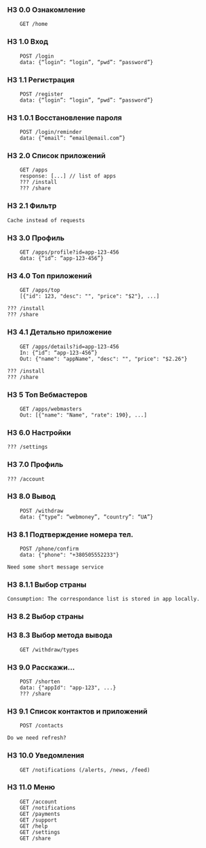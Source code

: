### H3 0.0 Ознакомление
```
    GET /home
```
### H3 1.0 Вход
```
    POST /login
    data: {“login”: “login”, “pwd”: “password”}
```
### H3 1.1 Регистрация
```
    POST /register
    data: {“login”: “login”, “pwd”: “password”}
```
### H3 1.0.1 Восстановление пароля
```
    POST /login/reminder
    data: {“email”: “email@email.com”}
```

### H3 2.0 Список приложений
```
    GET /apps
    response: [...] // list of apps
    ??? /install
    ??? /share
```

### H3 2.1 Фильтр
    Cache instead of requests

### H3 3.0 Профиль
```
    GET /apps/profile?id=app-123-456
    data: {“id”: “app-123-456”}
```
### H3 4.0 Топ приложений
```
    GET /apps/top
    [{"id": 123, "desc": "", "price": "$2"}, ...]
```
    ??? /install
    ??? /share

### H3 4.1 Детально приложение
```
    GET /apps/details?id=app-123-456
    In: {“id”: “app-123-456”}
    Out: {"name": "appName", "desc": "", "price": "$2.26"}
```
    ??? /install
    ??? /share

### H3 5 Топ Вебмастеров
```
    GET /apps/webmasters
    Out: [{"name": "Name", "rate": 190}, ...]
```

### H3 6.0 Настройки
    ??? /settings
### H3 7.0 Профиль
    ??? /account

### H3 8.0 Вывод
```
    POST /withdraw
    data: {“type”: “webmoney”, “country”: “UA”}
```
### H3 8.1 Подтверждение номера тел.
```
    POST /phone/confirm
    data: {"phone": "+380505552233"}
```
    Need some short message service
    
### H3 8.1.1 Выбор страны
    Consumption: The correspondance list is stored in app locally.

### H3 8.2 Выбор страны

### H3 8.3 Выбор метода вывода
```
    GET /withdraw/types
```

### H3 9.0 Расскажи…
```
    POST /shorten
    data: {"appId": "app-123", ...}
    ??? /share
```
### H3 9.1 Список контактов и приложений
```
    POST /contacts
```
    Do we need refresh?

### H3 10.0 Уведомления
```
    GET /notifications (/alerts, /news, /feed)
```

### H3 11.0 Меню
```
    GET /account
    GET /notifications
    GET /payments
    GET /support
    GET /help
    GET /settings
    GET /share
```
